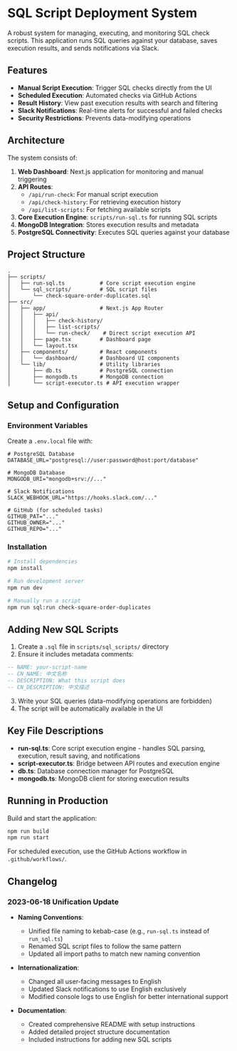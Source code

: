 # SQL Script Deployment System

A robust system for managing, executing, and monitoring SQL check scripts. This application runs SQL queries against your database, saves execution results, and sends notifications via Slack.

## Features

- **Manual Script Execution**: Trigger SQL checks directly from the UI
- **Scheduled Execution**: Automated checks via GitHub Actions
- **Result History**: View past execution results with search and filtering
- **Slack Notifications**: Real-time alerts for successful and failed checks
- **Security Restrictions**: Prevents data-modifying operations

## Architecture

The system consists of:

1. **Web Dashboard**: Next.js application for monitoring and manual triggering
2. **API Routes**:
   - `/api/run-check`: For manual script execution
   - `/api/check-history`: For retrieving execution history
   - `/api/list-scripts`: For fetching available scripts
3. **Core Execution Engine**: `scripts/run-sql.ts` for running SQL scripts
4. **MongoDB Integration**: Stores execution results and metadata
5. **PostgreSQL Connectivity**: Executes SQL queries against your database

## Project Structure

```
.
├── scripts/
│   ├── run-sql.ts           # Core script execution engine
│   └── sql_scripts/         # SQL script files
│       └── check-square-order-duplicates.sql
├── src/
│   ├── app/                 # Next.js App Router
│   │   ├── api/
│   │   │   ├── check-history/
│   │   │   ├── list-scripts/
│   │   │   └── run-check/    # Direct script execution API
│   │   ├── page.tsx         # Dashboard page
│   │   └── layout.tsx
│   ├── components/          # React components
│   │   └── dashboard/       # Dashboard UI components
│   └── lib/                 # Utility libraries
│       ├── db.ts            # PostgreSQL connection
│       ├── mongodb.ts       # MongoDB connection
│       └── script-executor.ts # API execution wrapper
```

## Setup and Configuration

### Environment Variables

Create a `.env.local` file with:

```
# PostgreSQL Database
DATABASE_URL="postgresql://user:password@host:port/database"

# MongoDB Database
MONGODB_URI="mongodb+srv://..."

# Slack Notifications
SLACK_WEBHOOK_URL="https://hooks.slack.com/..."

# GitHub (for scheduled tasks)
GITHUB_PAT="..."
GITHUB_OWNER="..."
GITHUB_REPO="..."
```

### Installation

```bash
# Install dependencies
npm install

# Run development server
npm run dev

# Manually run a script
npm run sql:run check-square-order-duplicates
```

## Adding New SQL Scripts

1. Create a `.sql` file in `scripts/sql_scripts/` directory
2. Ensure it includes metadata comments:

```sql
-- NAME: your-script-name
-- CN_NAME: 中文名称
-- DESCRIPTION: What this script does
-- CN_DESCRIPTION: 中文描述
```

3. Write your SQL queries (data-modifying operations are forbidden)
4. The script will be automatically available in the UI

## Key File Descriptions

- **run-sql.ts**: Core script execution engine - handles SQL parsing, execution, result saving, and notifications
- **script-executor.ts**: Bridge between API routes and execution engine
- **db.ts**: Database connection manager for PostgreSQL
- **mongodb.ts**: MongoDB client for storing execution results

## Running in Production

Build and start the application:

```bash
npm run build
npm run start
```

For scheduled execution, use the GitHub Actions workflow in `.github/workflows/`.

## Changelog

### 2023-06-18 Unification Update

- **Naming Conventions**:

  - Unified file naming to kebab-case (e.g., `run-sql.ts` instead of `run_sql.ts`)
  - Renamed SQL script files to follow the same pattern
  - Updated all import paths to match new naming convention

- **Internationalization**:

  - Changed all user-facing messages to English
  - Updated Slack notifications to use English exclusively
  - Modified console logs to use English for better international support

- **Documentation**:
  - Created comprehensive README with setup instructions
  - Added detailed project structure documentation
  - Included instructions for adding new SQL scripts
